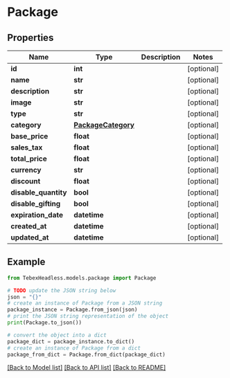 # Package


## Properties

Name | Type | Description | Notes
------------ | ------------- | ------------- | -------------
**id** | **int** |  | [optional] 
**name** | **str** |  | [optional] 
**description** | **str** |  | [optional] 
**image** | **str** |  | [optional] 
**type** | **str** |  | [optional] 
**category** | [**PackageCategory**](PackageCategory.md) |  | [optional] 
**base_price** | **float** |  | [optional] 
**sales_tax** | **float** |  | [optional] 
**total_price** | **float** |  | [optional] 
**currency** | **str** |  | [optional] 
**discount** | **float** |  | [optional] 
**disable_quantity** | **bool** |  | [optional] 
**disable_gifting** | **bool** |  | [optional] 
**expiration_date** | **datetime** |  | [optional] 
**created_at** | **datetime** |  | [optional] 
**updated_at** | **datetime** |  | [optional] 

## Example

```python
from TebexHeadless.models.package import Package

# TODO update the JSON string below
json = "{}"
# create an instance of Package from a JSON string
package_instance = Package.from_json(json)
# print the JSON string representation of the object
print(Package.to_json())

# convert the object into a dict
package_dict = package_instance.to_dict()
# create an instance of Package from a dict
package_from_dict = Package.from_dict(package_dict)
```
[[Back to Model list]](../README.md#documentation-for-models) [[Back to API list]](../README.md#documentation-for-api-endpoints) [[Back to README]](../README.md)


